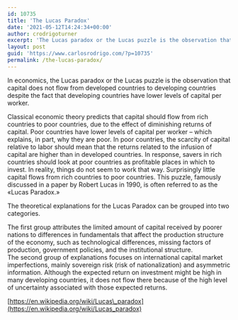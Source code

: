 ```yaml
---
id: 10735
title: 'The Lucas Paradox'
date: '2021-05-12T14:24:34+00:00'
author: crodrigoturner
excerpt: 'The Lucas paradox or the Lucas puzzle is the observation that capital does not flow from developed countries to developing countries.'
layout: post
guid: 'https://www.carlosrodrigo.com/?p=10735'
permalink: /the-lucas-paradox/
---
```


In economics, the Lucas paradox or the Lucas puzzle is the observation that capital does not flow from developed countries to developing countries despite the fact that developing countries have lower levels of capital per worker.

Classical economic theory predicts that capital should flow from rich countries to poor countries, due to the effect of diminishing returns of capital. Poor countries have lower levels of capital per worker – which explains, in part, why they are poor. In poor countries, the scarcity of capital relative to labor should mean that the returns related to the infusion of capital are higher than in developed countries. In response, savers in rich countries should look at poor countries as profitable places in which to invest. In reality, things do not seem to work that way. Surprisingly little capital flows from rich countries to poor countries. This puzzle, famously discussed in a paper by Robert Lucas in 1990, is often referred to as the «Lucas Paradox.»

The theoretical explanations for the Lucas Paradox can be grouped into two categories.

The first group attributes the limited amount of capital received by poorer nations to differences in fundamentals that affect the production structure of the economy, such as technological differences, missing factors of production, government policies, and the institutional structure.  
The second group of explanations focuses on international capital market imperfections, mainly sovereign risk (risk of nationalization) and asymmetric information. Although the expected return on investment might be high in many developing countries, it does not flow there because of the high level of uncertainty associated with those expected returns.

[https://en.wikipedia.org/wiki/Lucas\_paradox](https://en.wikipedia.org/wiki/Lucas_paradox)